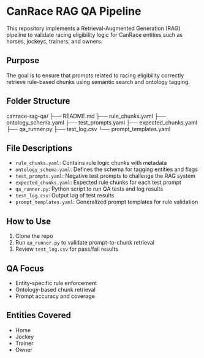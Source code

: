 # CanRace RAG QA Pipeline

This repository implements a Retrieval-Augmented Generation (RAG) pipeline to validate racing eligibility logic for CanRace entities such as horses, jockeys, trainers, and owners.

##  Purpose

The goal is to ensure that prompts related to racing eligibility correctly retrieve rule-based chunks using semantic search and ontology tagging.

##  Folder Structure

canrace-rag-qa/ ├── README.md ├── rule_chunks.yaml ├── ontology_schema.yaml ├── test_prompts.yaml ├── expected_chunks.yaml ├── qa_runner.py ├── test_log.csv └── prompt_templates.yaml



##  File Descriptions

- `rule_chunks.yaml`: Contains rule logic chunks with metadata
- `ontology_schema.yaml`: Defines the schema for tagging entities and flags
- `test_prompts.yaml`: Negative test prompts to challenge the RAG system
- `expected_chunks.yaml`: Expected rule chunks for each test prompt
- `qa_runner.py`: Python script to run QA tests and log results
- `test_log.csv`: Output log of test results
- `prompt_templates.yaml`: Generalized prompt templates for rule validation

##  How to Use

1. Clone the repo
2. Run `qa_runner.py` to validate prompt-to-chunk retrieval
3. Review `test_log.csv` for pass/fail results

##  QA Focus

- Entity-specific rule enforcement
- Ontology-based chunk retrieval
- Prompt accuracy and coverage

##  Entities Covered

- Horse
- Jockey
- Trainer
- Owner
